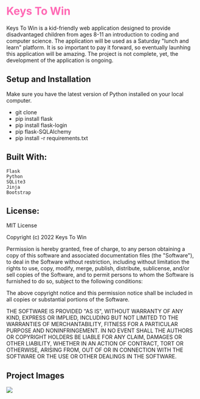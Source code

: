 <h1><span style = "color: hotpink "><b> Keys To Win </b></span></h1>

Keys To Win is a kid-friendly web application designed to provide disadvantaged children from ages 8-11 an introduction to coding and computer science. The application will be used as a Saturday "lunch and learn" platform.  It is so important to pay it forward, so eventually launhing this application will be amazing.  The project is not complete, yet, the development of the application is ongoing.  

<h2>Setup and Installation</h2>

Make sure you have the latest version of Python installed on your local computer. 

<ul>
<li>git clone <repo-url>
<li>pip install flask
<li>pip install flask-login
<li>pip flask-SQLAlchemy
<li>pip install -r requirements.txt
    </ul>


 <h2>Built With: </h2>

    Flask
    Python
    SQLite3
    Jinja
    Bootstrap
    
    
   <h2>License: </h2>
 MIT License

Copyright (c) 2022 Keys To Win

Permission is hereby granted, free of charge, to any person obtaining a copy
of this software and associated documentation files (the "Software"), to deal
in the Software without restriction, including without limitation the rights
to use, copy, modify, merge, publish, distribute, sublicense, and/or sell
copies of the Software, and to permit persons to whom the Software is
furnished to do so, subject to the following conditions:

The above copyright notice and this permission notice shall be included in all
copies or substantial portions of the Software.

THE SOFTWARE IS PROVIDED "AS IS", WITHOUT WARRANTY OF ANY KIND, EXPRESS OR
IMPLIED, INCLUDING BUT NOT LIMITED TO THE WARRANTIES OF MERCHANTABILITY,
FITNESS FOR A PARTICULAR PURPOSE AND NONINFRINGEMENT. IN NO EVENT SHALL THE
AUTHORS OR COPYRIGHT HOLDERS BE LIABLE FOR ANY CLAIM, DAMAGES OR OTHER
LIABILITY, WHETHER IN AN ACTION OF CONTRACT, TORT OR OTHERWISE, ARISING FROM,
OUT OF OR IN CONNECTION WITH THE SOFTWARE OR THE USE OR OTHER DEALINGS IN THE
SOFTWARE.
    

<h2>Project Images</h2>  

![](Code%20Design]login.png)
 

